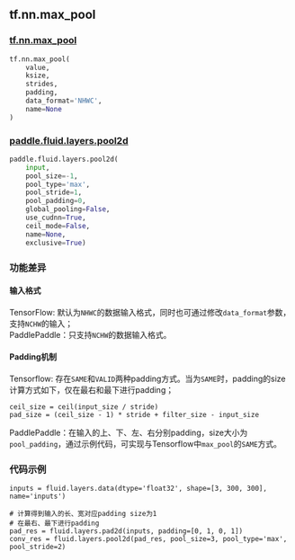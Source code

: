 ## tf.nn.max_pool

### [tf.nn.max_pool](https://www.tensorflow.org/api_docs/python/tf/nn/max_pool)

``` python
tf.nn.max_pool(
    value,
    ksize,
    strides,
    padding,
    data_format='NHWC',
    name=None
)
```


### [paddle.fluid.layers.pool2d](http://paddlepaddle.org/documentation/docs/zh/1.4/api_cn/layers_cn.html#paddle.fluid.layers.pool2d)
``` python
paddle.fluid.layers.pool2d(
    input, 
    pool_size=-1, 
    pool_type='max', 
    pool_stride=1, 
    pool_padding=0, 
    global_pooling=False, 
    use_cudnn=True, 
    ceil_mode=False, 
    name=None, 
    exclusive=True)
```
### 功能差异

#### 输入格式
TensorFlow: 默认为`NHWC`的数据输入格式，同时也可通过修改`data_format`参数，支持`NCHW`的输入；  
PaddlePaddle：只支持`NCHW`的数据输入格式。

#### Padding机制

Tensorflow: 存在`SAME`和`VALID`两种padding方式。当为`SAME`时，padding的size计算方式如下，仅在最右和最下进行padding；
```
ceil_size = ceil(input_size / stride)
pad_size = (ceil_size - 1) * stride + filter_size - input_size
```
PaddlePaddle：在输入的上、下、左、右分别padding，size大小为`pool_padding`，通过示例代码，可实现与Tensorflow中`max_pool`的`SAME`方式。

### 代码示例
```
inputs = fluid.layers.data(dtype='float32', shape=[3, 300, 300], name='inputs')

# 计算得到输入的长、宽对应padding size为1
# 在最右、最下进行padding
pad_res = fluid.layers.pad2d(inputs, padding=[0, 1, 0, 1])
conv_res = fluid.layers.pool2d(pad_res, pool_size=3, pool_type='max', pool_stride=2)
```
